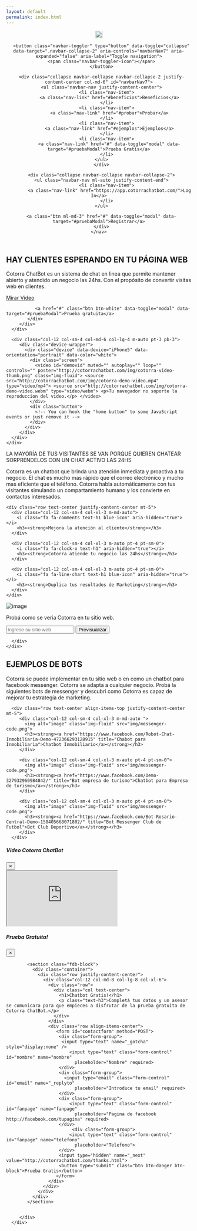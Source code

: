 ```yaml
---
layout: default
permalink: index.html
---
```


<header class="bg-dark">
 <div class="container">
    <nav class="navbar navbar-expand-md no-gutters">
      <div class="col-3 text-left">
      <a href="https://cotorrachatbot.com">
          <img src="img/brand-header.png" height="20" alt="image">
      </a>
      </div>

      <button class="navbar-toggler" type="button" data-toggle="collapse" data-target=".navbar-collapse-2" aria-controls="navbarNav7" aria-expanded="false" aria-label="Toggle navigation">
      <span class="navbar-toggler-icon"></span>
      </button>

      <div class="collapse navbar-collapse navbar-collapse-2 justify-content-center col-md-6" id="navbarNav7">
      <ul class="navbar-nav justify-content-center">
          <li class="nav-item">
            <a class="nav-link" href="#beneficios">Beneficios</a>
          </li>
          <li class="nav-item">
            <a class="nav-link" href="#probar">Probar</a>
          </li>
          <li class="nav-item">
            <a class="nav-link" href="#ejemplos">Ejemplos</a>
          </li>
          <li class="nav-item">
            <a class="nav-link" href="#" data-toggle="modal" data-target="#pruebaModal">Prueba Gratis</a>
          </li>
      </ul>
      </div>

      <div class="collapse navbar-collapse navbar-collapse-2">
      <ul class="navbar-nav ml-auto justify-content-end">
          <li class="nav-item">
            <a class="nav-link" href="https://app.cotorrachatbot.com/">Log In</a>
          </li>
      </ul>

      <a class="btn ml-md-3" href="#" data-toggle="modal" data-target="#pruebaModal">Registrar</a>
      </div>
    </nav>
 </div>
</header>

<section class="fdb-block pb-0 bg-blue">
 <div class="container align-items-end justify-content-center d-flex">
    <div class="row align-items-top text-left">
      <div class="col-12 col-sm-10 col-md-8 col-lg-6">
         <h1>HAY CLIENTES ESPERANDO EN TU PÁGINA WEB</h1>
         <p class="text-h3">Cotorra ChatBot es un sistema de chat en linea que permite mantener abierto y atendido un negocio las 24hs. Con  el propósito de convertir visitas web en clientes.</p>
         <div class="row">
            <div class="col-12 col-sm-4 col-xl-3 m-auto pt-4 pt-sm-0">
               <a href="#" class="btn btn-empty btn-white" data-toggle="modal" data-target="#videoModal"><i class="fa fa-play" aria-hidden="true"></i> Mirar Video</a>
            </div>
            <div class="col-12 col-sm-4 col-xl-3 m-auto pt-4 pt-sm-0">

               <a href="#" class="btn btn-white" data-toggle="modal" data-target="#pruebaModal">Prueba gratuita</a>
            </div>
         </div>
      </div>

      <div class="col-12 col-sm-4 col-md-6 col-lg-4 m-auto pt-3 pb-3">
         <div class="device-wrapper">
           <div class="device" data-device="iPhone5" data-orientation="portrait" data-color="white">
             <div class="screen">
               <video id="demovid" muted="" autoplay="" loop="" controls="" poster="http://cotorrachatbot.com/img/cotorra-video-thumb.png" class="img-fluid"> <source src="http://cotorrachatbot.com/img/cotorra-demo-video.mp4" type="video/mp4"> <source src="http://cotorrachatbot.com/img/cotorra-demo-video.webm" type="video/webm"> <p>Tu navegador no soporte la reproduccion del video.</p> </video>
             </div>
             <div class="button">
               <!-- You can hook the "home button" to some JavaScript events or just remove it -->
             </div>
           </div>
         </div>
      </div>
    </div>
 </div>
</section>

<!-- Features 1 -->
<section id="beneficios" class="fdb-block">
 <div class="container">
    <div class="row text-center">
      <div class="col-12">
        <span class="text-h2">LA MAYORÍA DE TUS VISITANTES SE VAN PORQUE QUIEREN CHATEAR</span>
        <span class="text-h1">SORPRENDELOS CON UN CHAT ACTIVO LAS 24HS</span>
        <p>
           Cotorra es un chatbot que brinda una atención inmediata y proactiva a tu negocio.
           El chat es mucho mas rápido que el correo electrónico y mucho mas eficiente que el teléfono.
           Cotorra habla automáticamente con tus visitantes simulando un compartamiento humano y los convierte en contactos interesados.
        </p>
      </div>
    </div>

    <div class="row text-center justify-content-center mt-5">
      <div class="col-12 col-sm-4 col-xl-3 m-md-auto">
        <i class="fa fa-comments text-h1 blue-icon" aria-hidden="true"></i>
        <h3><strong>Mejora la atención al cliente</strong></h3>
      </div>

      <div class="col-12 col-sm-4 col-xl-3 m-auto pt-4 pt-sm-0">
        <i class="fa fa-clock-o text-h1" aria-hidden="true"></i>
        <h3><strong>Cotorra atiende tu negocio las 24hs</strong></h3>
      </div>

      <div class="col-12 col-sm-4 col-xl-3 m-auto pt-4 pt-sm-0">
        <i class="fa fa-line-chart text-h1 blue-icon" aria-hidden="true"></i>
        <h3><strong>Duplica tus resultados de Marketing</strong></h3>
      </div>
    </div>
 </div>
</section>


<!-- Formulario Prueba -->
<section id="probar" class="fdb-block bg-blue">
 <div class="container">
    <div class="row">
      <div class="col-12 col-md-6 m-md-auto ml-lg-0 col-lg-5">
      <img alt="image" class="img-fluid" src="img/probar-preview.png">
      </div>
      <div class="col-12 col-md-10 col-lg-6 mt-4 mt-lg-0 ml-auto mr-auto ml-lg-auto text-left">
      <div class="row">
          <div class="col">
            <p class="text-h2">Probá como se veria Cotorra en tu sitio web. </p>
          </div>
      </div>
      <div class="row mt-2">
          <div class="col">
            <div class="input-group">
              <input type="text" class="form-control" placeholder="Ingrese su sitio web" id="url">
              <span class="input-group-btn">
                <button class="btn btn-empty btn-white" type="button" onClick="window.open('http://app.cotorrachatbot.com/demo?url='+$('#url').val());">Previsualizar</button>
              </span>
            </div>
          </div>
      </div>

      </div>
    </div>
 </div>
</section>

<!-- Ejemplo de Bots -->
<section id="ejemplos" class="fdb-block">
   <div class="container">
      <div class="row justify-content-center pb-xl-5">
         <div class="col-12 col-md-8 text-center">
          <h1>EJEMPLOS DE BOTS</h1>
          <p class="text-h3">Cotorra se puede implementar en tu sitio web o en como un chatbot para facebook messenger. Cotorra se adapta a cualquier negocio. Probá la siguientes bots de messenger y descubri como Cotorra es capaz de mejorar tu estrategía de marketing.</p>
         </div>
      </div>

      <div class="row text-center align-items-top justify-content-center mt-5">
         <div class="col-12 col-sm-4 col-xl-3 m-md-auto ">
           <img alt="image" class="img-fluid" src="img/messenger-code.png">
           <h3><strong><a href="https://www.facebook.com/Robot-Chat-Inmobiliaria-Demo-472366293128915" title="Chabot para Inmobiliaria">Chatbot Inmobiliario</a></strong></h3>
         </div>

         <div class="col-12 col-sm-4 col-xl-3 m-auto pt-4 pt-sm-0">
           <img alt="image" class="img-fluid" src="img/messenger-code.png">
           <h3><strong><a href="https://www.facebook.com/Demo-327932960984842/" title="Bot empresa de turismo">Chatbot para Empresa de turismo</a></strong></h3>
         </div>

         <div class="col-12 col-sm-4 col-xl-3 m-auto pt-4 pt-sm-0">
           <img alt="image" class="img-fluid" src="img/messenger-code.png">
           <h3><strong><a href="https://www.facebook.com/Bot-Rosario-Central-Demo-158405668071802/" title="Bot Messenger Club de Futbol">Bot Club Deportivo</a></strong></h3>
         </div>
      </div>
   </div>
</section>

<!-- VideoModal -->
<div class="modal fade" id="videoModal" tabindex="-1" role="dialog" aria-labelledby="exampleModalLabel" aria-hidden="true">
   <div class="modal-dialog" role="document">
      <div class="modal-content">
         <div class="modal-header">
           <h5 class="modal-title" id="exampleModalLabel">Video Cotorra ChatBot</h5>
           <button type="button" class="close" data-dismiss="modal" aria-label="Close">
             <span aria-hidden="true">&times;</span>
           </button>
         </div>
         <div class="modal-body">
            <div class="embed-responsive embed-responsive-16by9">
               <iframe class="embed-responsive-item" src="https://www.youtube.com/embed/AkZp0vBiZVU?rel=0&amp;controls=0&amp;showinfo=0" allowfullscreen></iframe>
            </div>
         </div>
      </div>
   </div>
</div>

<!-- PruebaGratis -->
<div class="modal fade" id="pruebaModal" tabindex="-1" role="dialog" aria-labelledby="exampleModalLabel" aria-hidden="true">
   <div class="modal-dialog" role="document">
      <div class="modal-content">
         <div class="modal-header">
           <h5 class="modal-title" id="exampleModalLabel">Prueba Gratuita!</h5>
           <button type="button" class="close" data-dismiss="modal" aria-label="Close">
             <span aria-hidden="true">&times;</span>
           </button>
         </div>
         <div class="modal-body">

            <section class="fdb-block">
              <div class="container">
                <div class="row justify-content-center">
                  <div class="col-12 col-md-8 col-lg-8 col-xl-6">
                    <div class="row">
                      <div class="col text-center">
                        <h1>Chatbot Gratis!</h1>
                        <p class="text-h3">Completá tus datos y un asesor se comunicara para que empieces a disfrutar de la prueba gratuita de Cotorra ChatBot.</p>
                      </div>
                    </div>
                    <div class="row align-items-center">
                       <form id="contactform" method="POST">
                       	<div class="form-group">
                         <input type="text" name="_gotcha" style="display:none" />
                       	    <input type="text" class="form-control" id="nombre" name="nombre"
                       		  placeholder="Nombre" required>
                       	</div>
                       	<div class="form-group">
                       	  <input type="email" class="form-control" id="email" name="_replyto"
                       		  placeholder="Introduce tu email" required>
                       	</div>
                       	<div class="form-group">
                       	    <input type="text" class="form-control" id="fanpage" name="fanpage"
                       		  placeholder="Pagina de facebook http://facebook.com/tupagina" required>
                       	</div>
                             <div class="form-group">
                       	    <input type="text" class="form-control" id="fanpage" name="telefono"
                       		  placeholder="Telefono">
                       	</div>
                       	<input type="hidden" name="_next" value="http://cotorrachatbot.com/thanks.html">
                       	<button type="submit" class="btn btn-danger btn-block">Prueba Gratis</button>
                       </form>
                    </div>
                  </div>
                </div>
              </div>
            </section>


         </div>
      </div>
   </div>
</div>
